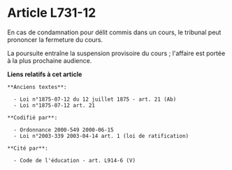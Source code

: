 # Article L731-12

En cas de condamnation pour délit commis dans un cours, le tribunal peut prononcer la fermeture du cours.

La poursuite entraîne la suspension provisoire du cours ; l'affaire est portée à la plus prochaine audience.

**Liens relatifs à cet article**

	**Anciens textes**:

	  - Loi n°1875-07-12 du 12 juillet 1875 - art. 21 (Ab)
	  - Loi n°1875-07-12 art. 21

	**Codifié par**:

	  - Ordonnance 2000-549 2000-06-15
	  - Loi n°2003-339 2003-04-14 art. 1 (loi de ratification)

	**Cité par**:

	  - Code de l'éducation - art. L914-6 (V)
